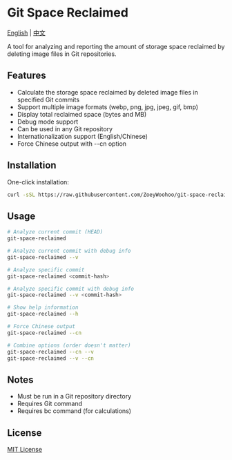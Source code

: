 # Git Space Reclaimed

[English](#english) | [中文](README_CN.md)

A tool for analyzing and reporting the amount of storage space reclaimed by deleting image files in Git repositories.

## Features

- Calculate the storage space reclaimed by deleted image files in specified Git commits
- Support multiple image formats (webp, png, jpg, jpeg, gif, bmp)
- Display total reclaimed space (bytes and MB)
- Debug mode support
- Can be used in any Git repository
- Internationalization support (English/Chinese)
- Force Chinese output with --cn option

## Installation

One-click installation:

```bash
curl -sSL https://raw.githubusercontent.com/ZoeyWoohoo/git-space-reclaimed/main/install.sh | sudo bash
```

## Usage

```bash
# Analyze current commit (HEAD)
git-space-reclaimed

# Analyze current commit with debug info
git-space-reclaimed --v

# Analyze specific commit
git-space-reclaimed <commit-hash>

# Analyze specific commit with debug info
git-space-reclaimed --v <commit-hash>

# Show help information
git-space-reclaimed --h

# Force Chinese output
git-space-reclaimed --cn

# Combine options (order doesn't matter)
git-space-reclaimed --cn --v
git-space-reclaimed --v --cn
```

## Notes

- Must be run in a Git repository directory
- Requires Git command
- Requires bc command (for calculations)

## License

[MIT License](LICENSE) 